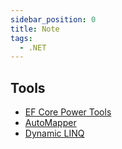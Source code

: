 ```yaml
---
sidebar_position: 0
title: Note
tags:
  - .NET
---
```


## Tools

- [EF Core Power Tools](https://marketplace.visualstudio.com/items?itemName=ErikEJ.EFCorePowerTools)
- [AutoMapper](https://automapper.org/)
- [Dynamic LINQ](https://dynamic-linq.net/)
